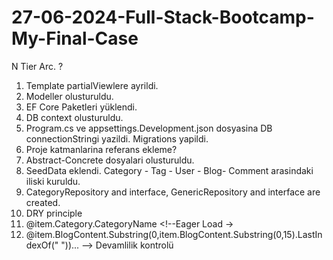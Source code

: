 # 27-06-2024-Full-Stack-Bootcamp-My-Final-Case
N Tier Arc. ? 
1. Template partialViewlere ayrildi.
2. Modeller olusturuldu.
3. EF Core Paketleri yüklendi.
4. DB context olusturuldu.
5. Program.cs ve appsettings.Development.json dosyasina DB connectionStringi yazildi. Migrations yapildi.
6. Proje katmanlarina referans ekleme?
7. Abstract-Concrete dosyalari olusturuldu. 
8. SeedData eklendi. Category - Tag - User - Blog- Comment arasindaki iliski kuruldu.
9. CategoryRepository and interface, GenericRepository and interface are created.
10. DRY principle
11. <i class="fas fa-eye"></i> @item.Category.CategoryName</a> <!--Eager Load →
12. @item.BlogContent.Substring(0,item.BlogContent.Substring(0,15).LastIndexOf(" "))... --> Devamlilik kontrolü
